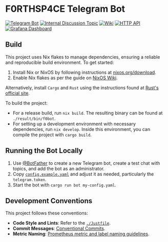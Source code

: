 # F0RTHSP4CE Telegram Bot

<p>
<a href="https://t.me/F0RTHSP4CE_bot"><img alt="Telegram Bot" src="https://img.shields.io/badge/Telegram-%40F0RTHSP4CE__bot-blue?logo=telegram"></a>
<a href="https://t.me/c/1900643629/7882"><img alt="Internal Discussion Topic" src="https://img.shields.io/badge/Internal_Discussion_Topic-Internal_issue_bot-blue?logo=data%3Aimage%2Fgif%3Bbase64%2CR0lGODlhEAAQAPQBAAAAAAEBASoUBQENN0sLA28TA05REn9%2BGwEVUQIaY4kYBLJICX6CGYuKHZ2cIbmaKamqIv%2BhHtTSK%2FP0MgIkijMviAAAAAAAAAAAAAAAAAAAAAAAAAAAAAAAAAAAAAAAACH5BAEAAAAALAAAAAAQABAAAAVWICCOQRmMKGmuKRAka3ySAwXLs2siFIKLsgRFppPVBrhkJRkrLCIPA7OgCDQmDImgVCQoCAEDRCJxcHWFQkkwmUhNIwHYdJ00pCicQzI55FRELYB%2FIiEAOw%3D%3D"></a>
<a href="https://wiki.f0rth.space/en/residents/telegram-bot"><img alt="Wiki" src="https://img.shields.io/badge/Wiki-Project_Page-blue?logo=wikidotjs"></a>
<a href="http://10.0.24.18:42777"><img alt="HTTP API" src="https://img.shields.io/badge/HTTP_API-10.0.24.18%3A42777-blue?logo=openapiinitiative"></a>
<a href="https://grafana.lo.f0rth.space/d/cbdbf909-7f4d-409b-9e6d-07dff89b3a10/botka"><img alt="Grafana Dashboard" src="https://img.shields.io/badge/Grafana_Dashboard-Botka-blue?logo=grafana"></a>
<img alt "License: Unlicense OR MIT" src="https://img.shields.io/badge/License-Unlicense%20OR%20MIT-blue?logo=unlicense">
</p>

## Build

This project uses Nix flakes to manage dependencies, ensuring a reliable and reproducible build environment. To get started:

1. Install Nix or NixOS by following instructions at [nixos.org/download](https://nixos.org/download).
2. Enable Nix flakes as per the guide on [NixOS Wiki](https://nixos.wiki/wiki/Flakes#Enable_flakes).

Alternatively, install `Cargo` and `Rust` using the instructions found at [Rust's official site](https://doc.rust-lang.org/cargo/getting-started/installation.html).

To build the project:

- For a release build, run `nix build`. The resulting binary can be found at `./result/bin/f0bot`.
- For setting up a development environment with necessary dependencies, run `nix develop`. Inside this environment, you can compile the project with `cargo build`.

## Running the Bot Locally

1. Use [@BotFather](https://t.me/BotFather) to create a new Telegram bot, create a test chat with topics, and add the bot as an administrator.
2. Copy [`config.example.yaml`](./config.example.yaml) and adjust it as needed, particularly the `telegram.token`.
3. Start the bot with `cargo run bot my-config.yaml`.

## Development Conventions

This project follows these conventions:

- **Code Style and Lints**: Refer to the [`./Justfile`](./Justfile).
- **Commit Messages**: [Conventional Commits](https://www.conventionalcommits.org/en/v1.0.0/).
- **Metric Naming**: [Prometheus metric and label naming guidelines](https://prometheus.io/docs/practices/naming/).
